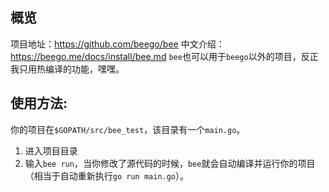 ## 概览
项目地址：https://github.com/beego/bee
中文介绍：https://beego.me/docs/install/bee.md
`bee`也可以用于`beego`以外的项目，反正我只用热编译的功能，嘿嘿。

## 使用方法:
你的项目在`$GOPATH/src/bee_test`，该目录有一个`main.go`。
1. 进入项目目录
2. 输入`bee run`，当你修改了源代码的时候，`bee`就会自动编译并运行你的项目（相当于自动重新执行`go run main.go`）。
